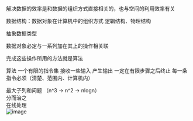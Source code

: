 解决数据的效率是和数据的组织方式直接相关的，也与空间的利用效率有关  
  
数据结构：数据对象在计算机中的组织方式 逻辑结构、物理结构  
  
抽象数据类型  

数据对象必定与一系列加在其上的操作相关联  
  
完成这些操作所用的方法就是算法  
  
算法 一个有限的指令集 接收一些输入 产生输出 一定在有限步骤之后终止 每一条指令必须（清楚、范围内、计算机内）  
  
最大子列和问题 （n^3 -> n^2 -> nlogn）  
分而治之  
在线处理    
![image](https://user-images.githubusercontent.com/50080058/119294284-ab450980-bc86-11eb-8c6c-5b9019b73c90.png)

